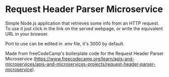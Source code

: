 # Request Header Parser Microservice

Simple Node.js application that retrieves some info from an HTTP request. To use it just click in the link on the served webpage, or write the equivalent URL in your browser.

Port to use can be edited in .env file, it's 3000 by default.

Made from freeCodeCamp's boilerplate code for the Request Header Parser Microservice (https://www.freecodecamp.org/learn/apis-and-microservices/apis-and-microservices-projects/request-header-parser-microservice).
